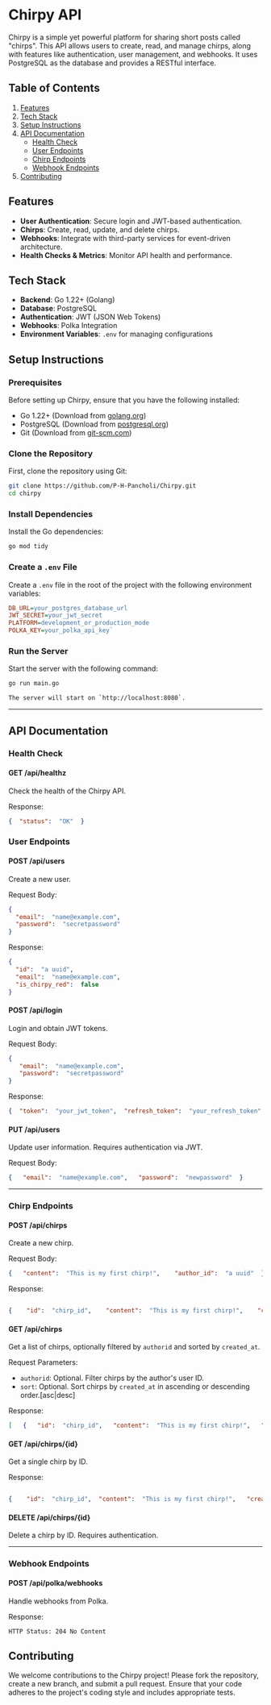 # Chirpy API

Chirpy is a simple yet powerful platform for sharing short posts called "chirps". This API allows users to create, read, and manage chirps, along with features like authentication, user management, and webhooks. It uses PostgreSQL as the database and provides a RESTful interface.

## Table of Contents

1.  [Features](#features)
2.  [Tech Stack](#tech-stack)
3.  [Setup Instructions](#setup-instructions)
4.  [API Documentation](#api-documentation)
    -   [Health Check](#health-check)
    -   [User  Endpoints](#user-endpoints)
    -   [Chirp Endpoints](#chirp-endpoints)
    -   [Webhook Endpoints](#webhook-endpoints)
5.  [Contributing](#contributing)

## Features

-   **User  Authentication**: Secure login and JWT-based authentication.
-   **Chirps**: Create, read, update, and delete chirps.
-   **Webhooks**: Integrate with third-party services for event-driven architecture.
-   **Health Checks & Metrics**: Monitor API health and performance.

## Tech Stack

-   **Backend**: Go 1.22+ (Golang)
-   **Database**: PostgreSQL
-   **Authentication**: JWT (JSON Web Tokens)
-   **Webhooks**: Polka Integration
-   **Environment Variables**: `.env` for managing configurations

## Setup Instructions

### Prerequisites

Before setting up Chirpy, ensure that you have the following installed:

-   Go 1.22+ (Download from [golang.org](https://golang.org/dl/))
-   PostgreSQL (Download from [postgresql.org](https://www.postgresql.org/download/))
-   Git (Download from [git-scm.com](https://git-scm.com/downloads))

### Clone the Repository

First, clone the repository using Git:

```bash
git clone https://github.com/P-H-Pancholi/Chirpy.git
cd chirpy
```

### Install Dependencies

Install the Go dependencies:

```bash
go mod tidy
```

### Create a `.env` File

Create a `.env` file in the root of the project with the following environment variables:

```ini
DB_URL=your_postgres_database_url
JWT_SECRET=your_jwt_secret
PLATFORM=development_or_production_mode
POLKA_KEY=your_polka_api_key`
```

### Run the Server

Start the server with the following command:

```bash
go run main.go

The server will start on `http://localhost:8080`.
```

* * * * *

API Documentation
-----------------

### Health Check

#### GET /api/healthz

Check the health of the Chirpy API.

Response:

```json
{  "status":  "OK"  }
```

### User Endpoints

#### POST /api/users

Create a new user.

Request Body:

```json
{
  "email":  "name@example.com",
  "password":  "secretpassword"
}
```

Response:

```json
{
  "id":  "a uuid",  
  "email":  "name@example.com",
  "is_chirpy_red":  false
}
```

#### POST /api/login

Login and obtain JWT tokens.

Request Body:

```json
{
   "email":  "name@example.com",
   "password":  "secretpassword"
}
```

Response:

```json
{  "token":  "your_jwt_token",  "refresh_token":  "your_refresh_token"  }
```

#### PUT /api/users

Update user information. Requires authentication via JWT.

Request Body:

```json
{   "email":  "name@example.com",   "password":  "newpassword"  }
```

* * * * *

### Chirp Endpoints

#### POST /api/chirps

Create a new chirp.

Request Body:

```json
{   "content":  "This is my first chirp!",    "author_id":  "a uuid"  }
```

Response:

```json

{    "id":  "chirp_id",    "content":  "This is my first chirp!",    "created_at":  "2025-02-05T14:42:41.780234Z"  }
```

#### GET /api/chirps

Get a list of chirps, optionally filtered by `authorid` and sorted by `created_at`.

Request Parameters:

-   `authorid`: Optional. Filter chirps by the author's user ID.
-   `sort`: Optional. Sort chirps by `created_at` in ascending or descending order.[asc|desc]

Response:

```json
[   {   "id":  "chirp_id",   "content":  "This is my first chirp!",   "created_at":  "2025-02-05T14:42:41.780234Z"   },  ...   ]
```
#### GET /api/chirps/{id}

Get a single chirp by ID.

Response:

```json

{    "id":  "chirp_id",  "content":  "This is my first chirp!",   "created_at":  "2025-02-05T14:42:41.780234Z"  }
```

#### DELETE /api/chirps/{id}

Delete a chirp by ID. Requires authentication.

* * * * *

### Webhook Endpoints

#### POST /api/polka/webhooks

Handle webhooks from Polka.

Response:

```header
HTTP Status: 204 No Content
```

Contributing
------------

We welcome contributions to the Chirpy project! Please fork the repository, create a new branch, and submit a pull request. Ensure that your code adheres to the project's coding style and includes appropriate tests.
